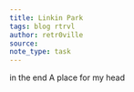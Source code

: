 ```yaml
---
title: Linkin Park
tags: blog rtrvl
author: retr0ville
source: 
note_type: task
---
```

in the end
A place for my head